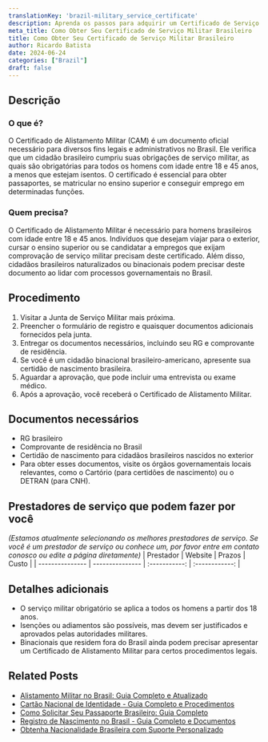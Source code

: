 ```yaml
---
translationKey: 'brazil-military_service_certificate'
description: Aprenda os passos para adquirir um Certificado de Serviço Militar brasileiro necessário para documentação legal e viagens internacionais.
meta_title: Como Obter Seu Certificado de Serviço Militar Brasileiro
title: Como Obter Seu Certificado de Serviço Militar Brasileiro
author: Ricardo Batista
date: 2024-06-24
categories: ["Brazil"]
draft: false
---
```


## Descrição
### O que é?
O Certificado de Alistamento Militar (CAM) é um documento oficial necessário para diversos fins legais e administrativos no Brasil. Ele verifica que um cidadão brasileiro cumpriu suas obrigações de serviço militar, as quais são obrigatórias para todos os homens com idade entre 18 e 45 anos, a menos que estejam isentos. O certificado é essencial para obter passaportes, se matricular no ensino superior e conseguir emprego em determinadas funções.

### Quem precisa?
O Certificado de Alistamento Militar é necessário para homens brasileiros com idade entre 18 e 45 anos. Indivíduos que desejam viajar para o exterior, cursar o ensino superior ou se candidatar a empregos que exijam comprovação de serviço militar precisam deste certificado. Além disso, cidadãos brasileiros naturalizados ou binacionais podem precisar deste documento ao lidar com processos governamentais no Brasil.

## Procedimento

1. Visitar a Junta de Serviço Militar mais próxima.
2. Preencher o formulário de registro e quaisquer documentos adicionais fornecidos pela junta.
3. Entregar os documentos necessários, incluindo seu RG e comprovante de residência.
4. Se você é um cidadão binacional brasileiro-americano, apresente sua certidão de nascimento brasileira.
5. Aguardar a aprovação, que pode incluir uma entrevista ou exame médico.
6. Após a aprovação, você receberá o Certificado de Alistamento Militar.

## Documentos necessários

- RG brasileiro
- Comprovante de residência no Brasil
- Certidão de nascimento para cidadãos brasileiros nascidos no exterior
- Para obter esses documentos, visite os órgãos governamentais locais relevantes, como o Cartório (para certidões de nascimento) ou o DETRAN (para CNH).

## Prestadores de serviço que podem fazer por você
_(Estamos atualmente selecionando os melhores prestadores de serviço. Se você é um prestador de serviço ou conhece um, por favor entre em contato conosco ou edite a página diretamente)_
| Prestador       |     Website     |    Prazos     |       Custo     |
| --------------- | --------------- | :-----------: | :------------: |

## Detalhes adicionais

- O serviço militar obrigatório se aplica a todos os homens a partir dos 18 anos.
- Isenções ou adiamentos são possíveis, mas devem ser justificados e aprovados pelas autoridades militares.
- Binacionais que residem fora do Brasil ainda podem precisar apresentar um Certificado de Alistamento Militar para certos procedimentos legais.
## Related Posts

- [Alistamento Militar no Brasil: Guia Completo e Atualizado](https://tramitit.com/portuguese/guides/brazil/alistamento_militar/)
- [Cartão Nacional de Identidade - Guia Completo e Procedimentos](https://tramitit.com/portuguese/guides/brazil/documento_de_identidade/)
- [Como Solicitar Seu Passaporte Brasileiro: Guia Completo](https://tramitit.com/portuguese/guides/brazil/emissão_de_passaporte/)
- [Registro de Nascimento no Brasil - Guia Completo e Documentos](https://tramitit.com/portuguese/guides/brazil/registro_de_nascimento/)
- [Obtenha Nacionalidade Brasileira com Suporte Personalizado](https://tramitit.com/portuguese/guides/brazil/solicitação_de_nacionalidade/)